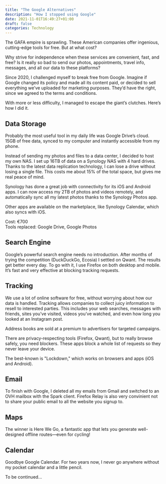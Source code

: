 ```yaml
---
title: "The Google Alternatives"
description: "How I stopped using Google"
date: 2021-11-01T16:49:27+01:00 
draft: false
categories: Technology
---
```


The GAFA empire is sprawling. These American companies offer ingenious, cutting-edge tools for free. But at what cost?

<!--more-->

Why strive for independence when these services are convenient, fast, and free? Is it really so bad to send our photos, appointments, travel info, messages, and all our data to these platforms?

Since 2020, I challenged myself to break free from Google. Imagine if Google changed its policy and made all its content paid, or decided to sell everything we’ve uploaded for marketing purposes. They’d have the right, since we agreed to the terms and conditions.

With more or less difficulty, I managed to escape the giant’s clutches. Here’s how I did it.

## Data Storage

Probably the most useful tool in my daily life was Google Drive’s cloud. 15GB of free data, synced to my computer and instantly accessible from my phone.

Instead of sending my photos and files to a data center, I decided to host my own NAS. I set up 16TB of data on a Synology NAS with 4 hard drives. Thanks to the latest data replication technology, I can lose a drive without losing a single file. This costs me about 15% of the total space, but gives me real peace of mind.

Synology has done a great job with connectivity for its iOS and Android apps. I can now access my 2TB of photos and videos remotely, and automatically sync all my latest photos thanks to the Synology Photos app.

Other apps are available on the marketplace, like Synology Calendar, which also syncs with iOS.

Cost: €700  
Tools replaced: Google Drive, Google Photos

## Search Engine

Google’s powerful search engine needs no introduction. After months of trying the competition (DuckDuckGo, Ecosia) I settled on Qwant. The results get better every day. To go with it, I use Firefox on both desktop and mobile. It’s fast and very effective at blocking tracking requests.

## Tracking

We use a lot of online software for free, without worrying about how our data is handled. Tracking allows companies to collect juicy information to resell to interested parties. This includes your web searches, messages with friends, sites you’ve visited, videos you’ve watched, and even how long you looked at an Instagram post.

Address books are sold at a premium to advertisers for targeted campaigns.

There are privacy-respecting tools (Firefox, Qwant), but to really browse safely, you need blockers. These apps block a whole list of requests so they never leave your device.

The best-known is "Lockdown," which works on browsers and apps (iOS and Android).

## Email

To finish with Google, I deleted all my emails from Gmail and switched to an OVH mailbox with the Spark client. Firefox Relay is also very convinient not to share your public email to all the website you signup to.

## Maps

The winner is Here We Go, a fantastic app that lets you generate well-designed offline routes—even for cycling!

## Calendar

Goodbye Google Calendar. For two years now, I never go anywhere without my pocket calendar and a little pencil.

To be continued...